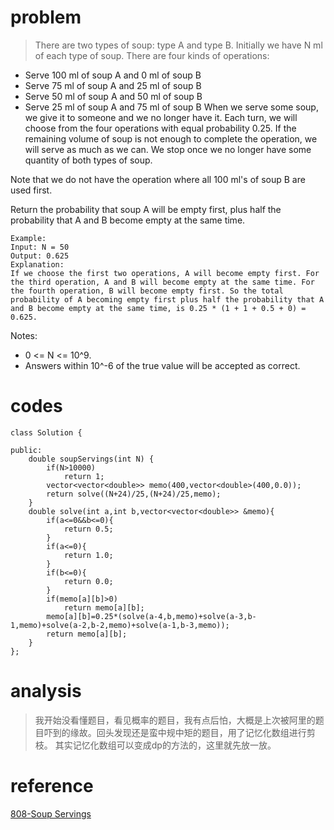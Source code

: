 # problem
>There are two types of soup: type A and type B. Initially we have N ml of each type of soup. There are four kinds of operations:

- Serve 100 ml of soup A and 0 ml of soup B
- Serve 75 ml of soup A and 25 ml of soup B
- Serve 50 ml of soup A and 50 ml of soup B
- Serve 25 ml of soup A and 75 ml of soup B
When we serve some soup, we give it to someone and we no longer have it.  Each turn, we will choose from the four operations with equal probability 0.25. If the remaining volume of soup is not enough to complete the operation, we will serve as much as we can.  We stop once we no longer have some quantity of both types of soup.

Note that we do not have the operation where all 100 ml's of soup B are used first.  

Return the probability that soup A will be empty first, plus half the probability that A and B become empty at the same time.

```
Example:
Input: N = 50
Output: 0.625
Explanation: 
If we choose the first two operations, A will become empty first. For the third operation, A and B will become empty at the same time. For the fourth operation, B will become empty first. So the total probability of A becoming empty first plus half the probability that A and B become empty at the same time, is 0.25 * (1 + 1 + 0.5 + 0) = 0.625.
```
Notes:
- 0 <= N <= 10^9. 
- Answers within 10^-6 of the true value will be accepted as correct.

# codes
```
class Solution {
    
public:
    double soupServings(int N) {
        if(N>10000)
            return 1;
        vector<vector<double>> memo(400,vector<double>(400,0.0));
        return solve((N+24)/25,(N+24)/25,memo);
    }
    double solve(int a,int b,vector<vector<double>> &memo){
        if(a<=0&&b<=0){
            return 0.5;
        }
        if(a<=0){
            return 1.0;
        }
        if(b<=0){
            return 0.0;
        }
        if(memo[a][b]>0)
            return memo[a][b];
        memo[a][b]=0.25*(solve(a-4,b,memo)+solve(a-3,b-1,memo)+solve(a-2,b-2,memo)+solve(a-1,b-3,memo));
        return memo[a][b];
    }
};
```

# analysis
>我开始没看懂题目，看见概率的题目，我有点后怕，大概是上次被阿里的题目吓到的缘故。回头发现还是蛮中规中矩的题目，用了记忆化数组进行剪枝。
其实记忆化数组可以变成dp的方法的，这里就先放一放。

# reference
[808-Soup Servings][1]

[1]: https://blog.csdn.net/laputafallen/article/details/79777115